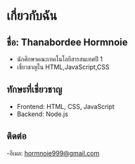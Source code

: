 # เกี่ยวกับฉัน

## ชื่อ: Thanabordee Hormnoie
- นักศึกษาคณะเทคโนโลยีสารสนเทศปี 1
- เชี่ยวชาญใน HTML,JavaScript,CSS

## ทักษะที่เชี่ยวชาญ
- Frontend: HTML, CSS, JavaScript 
- Backend: Node.js

## ติดต่อ
-อีเมล: hormnoie999@gmail.com